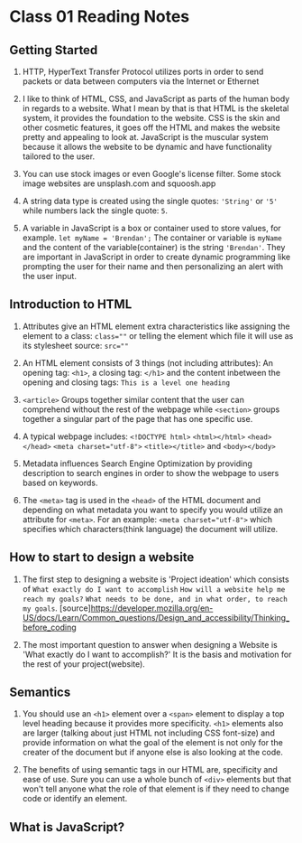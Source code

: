 # Class 01 Reading Notes

## Getting Started

1. HTTP, HyperText Transfer Protocol utilizes ports in order to send packets or data between computers via the Internet or Ethernet

2. I like to think of HTML, CSS, and JavaScript as parts of the human body in regards to a website. What I mean by that is that HTML is the skeletal system, it provides the foundation to the website. CSS is the skin and other cosmetic features, it goes off the HTML and makes the website pretty and appealing to look at. JavaScript is the muscular system because it allows the website to be dynamic and have functionality tailored to the user.

3. You can use stock images or even Google's license filter. Some stock image websites are unsplash.com and squoosh.app

4. A string data type is created using the single quotes: `'String'` or `'5'` while numbers lack the single quote: `5`.

5. A variable in JavaScript is a box or container used to store values, for example. `let myName = 'Brendan';` The container or variable is `myName` and the content of the variable(container) is the string `'Brendan'`. They are important in JavaScript in order to create dynamic programming like prompting the user for their name and then personalizing an alert with the user input.

## Introduction to HTML

1. Attributes give an HTML element extra characteristics like assigning the element to a class: `class=""` or telling the element which file it will use as its stylesheet source: `src=""`

2. An HTML element consists of 3 things (not including attributes): An opening tag: `<h1>`, a closing tag: `</h1>` and the content inbetween the opening and closing tags: `This is a level one heading`

3. `<article>` Groups together similar content that the user can comprehend without the rest of the webpage while `<section>` groups together a singular part of the page that has one specific use.

4. A typical webpage includes: `<!DOCTYPE html>` `<html></html>` `<head></head>` `<meta charset="utf-8">` `<title></title>` and `<body></body>`

5. Metadata influences Search Engine Optimization by providing description to search engines in order to show the webpage to users based on keywords.

6. The `<meta>` tag is used in the `<head>` of the HTML document and depending on what metadata you want to specify you would utilize an attribute for `<meta>`. For an example: `<meta charset="utf-8">` which specifies which characters(think language) the document will utilize.

## How to start to design a website

1. The first step to designing a website is 'Project ideation' which consists of `What exactly do I want to accomplish` `How will a website help me reach my goals?` `What needs to be done, and in what order, to reach my goals`. [source]https://developer.mozilla.org/en-US/docs/Learn/Common_questions/Design_and_accessibility/Thinking_before_coding

2. The most important question to answer when designing a Website is 'What exactly do I want to accomplish?' It is the basis and motivation for the rest of your project(website).

## Semantics

1. You should use an `<h1>` element over a `<span>` element to display a top level heading because it provides more specificity. `<h1>` elements also are larger (talking about just HTML not including CSS font-size) and provide information on what the goal of the element is not only for the creater of the document but if anyone else is also looking at the code.

2. The benefits of using semantic tags in our HTML are, specificity and ease of use. Sure you can use a whole bunch of `<div>` elements but that won't tell anyone what the role of that element is if they need to change code or identify an element.

## What is JavaScript?
